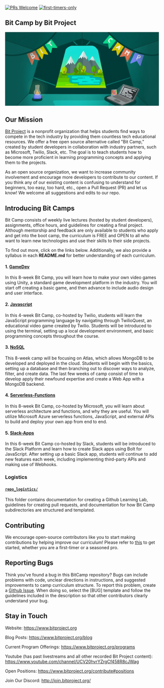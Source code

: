 [![PRs Welcome](https://img.shields.io/badge/PRs-welcome-brightgreen.svg?style=flat-square)](http://makeapullrequest.com)
[![first-timers-only](https://img.shields.io/badge/first--timers--only-friendly-blue.svg?style=flat-square)](https://www.firsttimersonly.com/)

## Bit Camp by Bit Project
![Bit Camp Logo](/BitCampIllustration.jpeg)
## Our Mission

[Bit Project](https://www.bitproject.org/) is a nonprofit organization that helps students find ways to compete in the tech industry by providing them countless tech educational resources. We offer a free open source alternative called "Bit Camp," created by student developers in collaboration with industry partners, such as Microsoft, Twilio, Slack, etc. The goal is to teach students how to become more proficient in learning programming concepts and applying them to the projects.

As an open source organization, we want to increase community involvement and encourage more developers to contribute to our content. If you think any of our existing content is confusing to understand for beginners, too easy, too hard, etc., open a Pull Request (PR) and let us know! We welcome all suggestions and edits to our repo.


## Introducing Bit Camps

Bit Camp consists of weekly live lectures (hosted by student developers), assignments, office hours, and guidelines for creating a final project. Although mentorship and feedback are only available to students who apply and get into the boot camp, the curriculum is FREE and OPEN to all who want to learn new technologies and use their skills to their side projects. 

To find out more, click on the links below. Additionally, we also provide a syllabus in each **README.md** for better understanding of each curriculum.


#### 1. [**GameDev**](https://github.com/bitprj/BitCamp/tree/master/GameDev)

In this 8-week Bit Camp, you will learn how to make your own video games using Unity, a standard game development platform in the industry. You will start off creating a basic game, and then advance to include audio design and user interface.

#### 2. [**Javascript**](https://github.com/bitprj/BitCamp/tree/master/Javascript)

In this 4-week Bit Camp, co-hosted by Twilio, students will learn the JavaScript programming language by navigating through TwilioQuest, an educational video game created by Twilio. Students will be introduced to using the terminal, setting up a local development environment, and basic programming concepts throughout the course.

#### 3. [**NoSQL**](https://github.com/bitprj/BitCamp/tree/master/NoSQL)

This 8-week camp will be focusing on Atlas, which allows MongoDB to be developed and deployed in the cloud. Students will begin with the basics, setting up a database and then branching out to discover ways to analyze, filter, and create data. The last few weeks of camp consist of time to develop apply their newfound expertise and create a Web App with a MongoDB backend.

#### 4. [**Serverless-Functions**](https://lab.github.com/bitprj/creating-an-emotion-reader-with-azure-(face-api-and-http-triggers)/)

In this 8-week Bit Camp, co-hosted by Microsoft, you will learn about serverless architecture and functions, and why they are useful. You will utilize Microsoft Azure serverless functions, JavaScript, and external APIs to build and deploy your own app from end to end.

#### 5. [**Slack-Apps**](https://github.com/bitprj/BitCamp/tree/master/Slack-Apps)

In this 6-week Bit Camp co-hosted by Slack, students will be introduced to the Slack Platform and learn how to create Slack apps using Bolt for JavaScript. After setting up a basic Slack app, students will continue to add new features each week, including implementing third-party APIs and making use of Webhooks.

### Logistics

#### [**`repo_logistics/`**](https://github.com/bitprj/BitCamp/tree/master/repo_logistics)
This folder contains documentation for creating a Github Learning Lab, guidelines for creating pull requests, and documentation for how Bit Camp subdirectories are structured and templated.

## Contributing

We encourage open-source contributors like you to start making contributions by helping improve our curriculum! Please refer to [this](https://github.com/bitprj/BitCamp/blob/master/CONTRIBUTING.md) to get started, whether you are a first-timer or a seasoned pro.

## Reporting Bugs

Think you've found a bug in this BitCamp repository? Bugs can include problems with code, unclear directions in instructions, and suggested improvements to camp curriculum structure. To report this problem, create a [Github Issue](https://guides.github.com/features/issues/#:~:text=Issues%20are%20a%20great%20way,own%20section%20in%20every%20repository.). When doing so, select the [BUG] template and follow the guidelines included in the description so that other contributors clearly understand your bug.

## Stay in Touch

Website: https://www.bitproject.org

Blog Posts: https://www.bitproject.org/blog

Current Program Offerings: https://www.bitproject.org/programs

Youtube (has past livestreams and all other recorded Bit Project content): https://www.youtube.com/channel/UCV20hvrYZrgCf458R8cJWag

Open Positions: https://www.bitproject.org/contribute#positions

Join Our Discord: http://join.bitproject.org/ 
